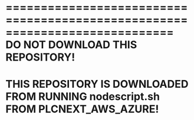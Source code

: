 
============================================================================
DO NOT DOWNLOAD THIS REPOSITORY!
================================
THIS REPOSITORY IS DOWNLOADED FROM RUNNING nodescript.sh FROM PLCNEXT_AWS_AZURE!
================================================================================

